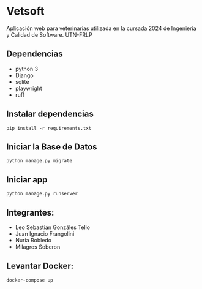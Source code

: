 # Vetsoft

Aplicación web para veterinarias utilizada en la cursada 2024 de Ingeniería y Calidad de Software. UTN-FRLP

## Dependencias

- python 3
- Django
- sqlite
- playwright
- ruff

## Instalar dependencias

`pip install -r requirements.txt`

## Iniciar la Base de Datos

`python manage.py migrate`

## Iniciar app

`python manage.py runserver`

## Integrantes:


* Leo Sebastián Gonzáles Tello
* Juan Ignacio Frangolini  
* Nuria Robledo  
* Milagros Soberon

## Levantar Docker:

`docker-compose up`
